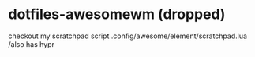 # dotfiles-awesomewm (dropped)
checkout my scratchpad script
.config/awesome/element/scratchpad.lua
/also has hypr
